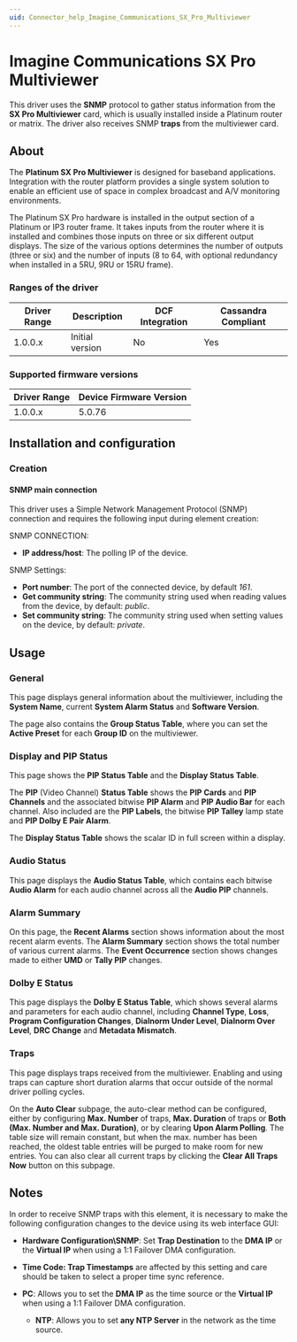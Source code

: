 ```yaml
---
uid: Connector_help_Imagine_Communications_SX_Pro_Multiviewer
---
```


# Imagine Communications SX Pro Multiviewer

This driver uses the **SNMP** protocol to gather status information from the **SX Pro Multiviewer** card, which is usually installed inside a Platinum router or matrix. The driver also receives SNMP **traps** from the multiviewer card.

## About

The **Platinum SX Pro Multiviewer** is designed for baseband applications. Integration with the router platform provides a single system solution to enable an efficient use of space in complex broadcast and A/V monitoring environments.

The Platinum SX Pro hardware is installed in the output section of a Platinum or IP3 router frame. It takes inputs from the router where it is installed and combines those inputs on three or six different output displays. The size of the various options determines the number of outputs (three or six) and the number of inputs (8 to 64, with optional redundancy when installed in a 5RU, 9RU or 15RU frame).

### Ranges of the driver

| **Driver Range** | **Description** | **DCF Integration** | **Cassandra Compliant** |
|------------------|-----------------|---------------------|-------------------------|
| 1.0.0.x          | Initial version | No                  | Yes                     |

### Supported firmware versions

| **Driver Range** | **Device Firmware Version** |
|------------------|-----------------------------|
| 1.0.0.x          | 5.0.76                      |

## Installation and configuration

### Creation

#### SNMP main connection

This driver uses a Simple Network Management Protocol (SNMP) connection and requires the following input during element creation:

SNMP CONNECTION:

- **IP address/host**: The polling IP of the device.

SNMP Settings:

- **Port number**: The port of the connected device, by default *161*.
- **Get community string**: The community string used when reading values from the device, by default: *public*.
- **Set community string**: The community string used when setting values on the device, by default: *private*.

## Usage

### General

This page displays general information about the multiviewer, including the **System Name**, current **System Alarm Status** and **Software Version**.

The page also contains the **Group Status Table**, where you can set the **Active Preset** for each **Group ID** on the multiviewer.

### Display and PIP Status

This page shows the **PIP Status Table** and the **Display Status Table**.

The **PIP** (Video Channel) **Status Table** shows the **PIP Cards** and **PIP Channels** and the associated bitwise **PIP Alarm** and **PIP Audio Bar** for each channel. Also included are the **PIP Labels**, the bitwise **PIP Talley** lamp state and **PIP Dolby E Pair Alarm**.

The **Display Status Table** shows the scalar ID in full screen within a display.

### Audio Status

This page displays the **Audio Status Table**, which contains each bitwise **Audio Alarm** for each audio channel across all the **Audio PIP** channels.

### Alarm Summary

On this page, the **Recent Alarms** section shows information about the most recent alarm events. The **Alarm Summary** section shows the total number of various current alarms. The **Event Occurrence** section shows changes made to either **UMD** or **Tally PIP** changes.

### Dolby E Status

This page displays the **Dolby E Status Table**, which shows several alarms and parameters for each audio channel, including **Channel Type**, **Loss**, **Program Configuration Changes**, **Dialnorm Under Level**, **Dialnorm Over Level**, **DRC Change** and **Metadata Mismatch**.

### Traps

This page displays traps received from the multiviewer. Enabling and using traps can capture short duration alarms that occur outside of the normal driver polling cycles.

On the **Auto Clear** subpage, the auto-clear method can be configured, either by configuring **Max. Number** of traps, **Max. Duration** of traps or **Both (Max. Number and Max. Duration)**, or by clearing **Upon Alarm Polling**. The table size will remain constant, but when the max. number has been reached, the oldest table entries will be purged to make room for new entries. You can also clear all current traps by clicking the **Clear All Traps Now** button on this subpage.

## Notes

In order to receive SNMP traps with this element, it is necessary to make the following configuration changes to the device using its web interface GUI:

- **Hardware Configuration\SNMP**: Set **Trap Destination** to the **DMA IP** or the **Virtual IP** when using a 1:1 Failover DMA configuration.

- **Time Code: Trap Timestamps** are affected by this setting and care should be taken to select a proper time sync reference.

- **PC**: Allows you to set the **DMA IP** as the time source or the **Virtual IP** when using a 1:1 Failover DMA configuration.
  - **NTP**: Allows you to set **any NTP Server** in the network as the time source.
